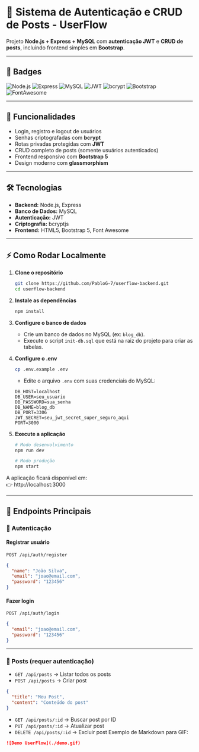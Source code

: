 # 🔐 Sistema de Autenticação e CRUD de Posts - UserFlow

Projeto **Node.js + Express + MySQL** com **autenticação JWT** e **CRUD de posts**, incluindo frontend simples em **Bootstrap**.

---

## 📌 Badges

![Node.js](https://img.shields.io/badge/Node.js-339933?style=for-the-badge&logo=node.js&logoColor=white)
![Express](https://img.shields.io/badge/Express.js-000000?style=for-the-badge&logo=express&logoColor=white)
![MySQL](https://img.shields.io/badge/MySQL-005C84?style=for-the-badge&logo=mysql&logoColor=white)
![JWT](https://img.shields.io/badge/JWT-black?style=for-the-badge&logo=jsonwebtokens)
![bcrypt](https://img.shields.io/badge/bcrypt-005C84?style=for-the-badge)
![Bootstrap](https://img.shields.io/badge/Bootstrap-7952B3?style=for-the-badge&logo=bootstrap&logoColor=white)
![FontAwesome](https://img.shields.io/badge/Font_Awesome-339AF0?style=for-the-badge&logo=fontawesome&logoColor=white)

---

## 🚀 Funcionalidades

- Login, registro e logout de usuários  
- Senhas criptografadas com **bcrypt**  
- Rotas privadas protegidas com **JWT**  
- CRUD completo de posts (somente usuários autenticados)  
- Frontend responsivo com **Bootstrap 5**  
- Design moderno com **glassmorphism**  

---

## 🛠️ Tecnologias

- **Backend:** Node.js, Express  
- **Banco de Dados:** MySQL  
- **Autenticação:** JWT  
- **Criptografia:** bcryptjs  
- **Frontend:** HTML5, Bootstrap 5, Font Awesome  

---

## ⚡ Como Rodar Localmente

1. **Clone o repositório**
    ```bash
    git clone https://github.com/PabloG-7/userflow-backend.git
    cd userflow-backend
    ```

2. **Instale as dependências**
    ```bash
    npm install
    ```

3. **Configure o banco de dados**
    - Crie um banco de dados no MySQL (ex: `blog_db`).
    - Execute o script `init-db.sql` que está na raiz do projeto para criar as tabelas.

4. **Configure o .env**
    ```bash
    cp .env.example .env
    ```
    - Edite o arquivo `.env` com suas credenciais do MySQL:

    ```env
    DB_HOST=localhost
    DB_USER=seu_usuario
    DB_PASSWORD=sua_senha
    DB_NAME=blog_db
    DB_PORT=3306
    JWT_SECRET=seu_jwt_secret_super_seguro_aqui
    PORT=3000
    ```

5. **Execute a aplicação**
    ```bash
    # Modo desenvolvimento
    npm run dev

    # Modo produção
    npm start
    ```

A aplicação ficará disponível em:  
👉 http://localhost:3000

---

## 📖 Endpoints Principais

### 🔑 Autenticação

#### Registrar usuário
`POST /api/auth/register`

```json
{
  "name": "João Silva",
  "email": "joao@email.com",
  "password": "123456"
}
```

#### Fazer login
`POST /api/auth/login`

```json
{
  "email": "joao@email.com",
  "password": "123456"
}
```

---

### 📝 Posts (requer autenticação)

- `GET /api/posts` → Listar todos os posts
- `POST /api/posts` → Criar post

```json
{
  "title": "Meu Post",
  "content": "Conteúdo do post"
}
```

- `GET /api/posts/:id` → Buscar post por ID
- `PUT /api/posts/:id` → Atualizar post
- `DELETE /api/posts/:id` → Excluir post
Exemplo de Markdown para GIF:

```markdown
![Demo UserFlow](./demo.gif)
```
